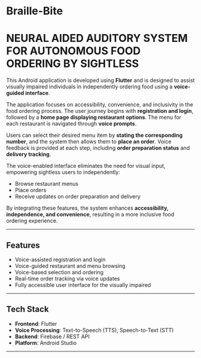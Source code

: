 # Braille-Bite

# NEURAL AIDED AUDITORY SYSTEM FOR AUTONOMOUS FOOD ORDERING BY SIGHTLESS

This Android application is developed using **Flutter** and is designed to assist visually impaired individuals in independently ordering food using a **voice-guided interface**. 

The application focuses on accessibility, convenience, and inclusivity in the food ordering process. The user journey begins with **registration and login**, followed by a **home page displaying restaurant options**. The menu for each restaurant is navigated through **voice prompts**.

Users can select their desired menu item by **stating the corresponding number**, and the system then allows them to **place an order**. Voice feedback is provided at each step, including **order preparation status** and **delivery tracking**.

The voice-enabled interface eliminates the need for visual input, empowering sightless users to independently:

- Browse restaurant menus
- Place orders
- Receive updates on order preparation and delivery

By integrating these features, the system enhances **accessibility, independence, and convenience**, resulting in a more inclusive food ordering experience.

---

##  Features

- Voice-assisted registration and login
- Voice-guided restaurant and menu browsing
- Voice-based selection and ordering
- Real-time order tracking via voice updates
- Fully accessible user interface for the visually impaired

---

##  Tech Stack

- **Frontend**: Flutter
- **Voice Processing**: Text-to-Speech (TTS), Speech-to-Text (STT)
- **Backend**: Firebase / REST API
- **Platform**: Android Studio

---



